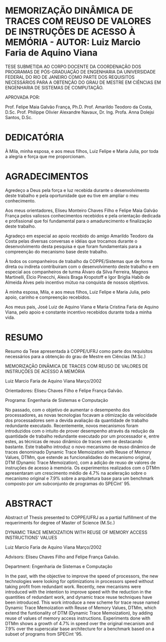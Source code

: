 # MEMORIZAÇÃO DINÂMICA DE TRACES COM REUSO DE VALORES DE INSTRUÇÕES DE ACESSO À MEMÓRIA - AUTOR: Luiz Marcio Faria de Aquino Viana

TESE SUBMETIDA AO CORPO DOCENTE DA COORDENAÇÃO DOS PROGRAMAS DE PÓS-GRADUAÇÃO DE ENGENHARIA DA UNIVERSIDADE FEDERAL DO RIO DE JANEIRO COMO PARTE DOS REQUISITOS NECESSÁRIOS PARA A OBTENÇÃO DO GRAU DE MESTRE EM CIÊNCIAS EM ENGENHARIA DE SISTEMAS DE COMPUTAÇÃO.

APROVADA POR:

  Prof. Felipe Maia Galvão França, Ph.D.
  Prof. Amarildo Teodoro da Costa, D.Sc.
  Prof. Philippe Olivier Alexandre Navaux, Dr. Ing.
  Profa. Anna Dolejsi Santos, D.Sc.

# DEDICATÓRIA

À Mila, minha esposa, e aos meus filhos, Luiz Felipe e Maria Julia, por toda a alegria e força que me proporcionam.

# AGRADECIMENTOS

Agredeço a Deus pela força e luz recebida durante o desenvolvimento deste trabalho e pela oportunidade que eu tive em ampliar o meu conhecimento.

Aos meus orientadores, Eliseu Monteiro Chaves Filho e Felipe Maia Galvão França pelos valiosos conhecimentos recebidos e pela orientação dedicada e profissional que foi fundamental para o amadurecimento e finalização deste trabalho.

Agradeço em especial ao apoio recebido do amigo Amarildo Teodoro da Costa pelas diversas conversas e idéias que trocamos durante o desenvolvimento desta pesquisa e que foram fundamentais para a compreenção do mecanismo base deste trabalho.

À todos os companheiros de trabalho da COPPE/Sistemas que de forma direta ou indireta contribuiram com o desenvolvimento deste trabalho e em especial aos companheiros de turma Álvaro da Silva Ferreira, Magnos Martinelli, Élcio Pinecchi, Alexis Braga Kropotoff e Igor Briglia Habib de Almeida Alves pelo incentivo mútuo na conquista de nossos objetivos.

À minha esposa, Mila, e aos meus filhos, Luiz Felipe e Maria Julia, pelo apoio, carinho e compreenção recebidos.

Aos meus pais, José Luiz de Aquino Viana e Maria Cristina Faria de Aquino Viana, pelo apoio e constante incentivo recebidos durante toda a minha vida.

# RESUMO

Resumo da Tese apresentada à COPPE/UFRJ como parte dos requisitos necessários para a obtenção do grau de Mestre em Ciências (M.Sc.)

MEMORIZAÇÃO DINÂMICA DE TRACES COM REUSO DE VALORES DE INSTRUÇÕES DE ACESSO À MEMÓRIA

Luiz Marcio Faria de Aquino Viana
Março/2002

Orientadores: Eliseu Chaves Filho e Felipe França Galvão.

Programa: Engenharia de Sistemas e Computação

No passado, com o objetivo de aumentar o desempenho dos processadores, as novas tecnologias focavam a otimização da velocidade dos processadores sem a devida avaliação da quantidade de trabalho redundante executado. Recentemente, novos mecanismos foram introduzidos com o intuito de prover desempenho através da redução da quantidade de trabalho redundante executado por um processador e, entre estes, as técnicas de reuso dinâmico de traces vem se destacando bastante. Este trabalho introduz o novo mecanismo de reuso dinâmico de traces denominado Dynamic Trace Memoization with Reuse of Memory Values, DTMm, que estende as funcionalidades do mecanismo original, DTM (Dynamic Trace Memoization), com a adição de reuso de valores de instruções de acesso à memória. Os experimentos realizados com o DTMm apresentaram um crescimento médio de 4.7% na aceleração sobre o mecanismo original e 7.9% sobre a arquitetura base para um benchmark composto por um subconjunto de programas do SPECint' 95.

# ABSTRACT

Abstract of Thesis presented to COPPE/UFRJ as a partial fulfillment of the requeriments for degree of Master of Science (M.Sc.)

DYNAMIC TRACE MEMOIZATION WITH REUSE OF MEMORY ACCESS INSTRUCTIONS' VALUES

Luiz Marcio Faria de Aquino Viana
Março/2002

Advisors: Eliseu Chaves Filho and Felipe França Galvão.

Department: Engenharia de Sistemas e Computação

In the past, with the objective to improve the speed of processors, the new technologies were looking for optimizations in processors speed without taking profit from redundant work. Recently, new mecanisms were introduced with the intention to improve speed with the reduction in the quantities of redundant work, and dynamic trace reuse techniques have been introduced. This work introduce a new scheme for trace reuse named Dynamic Trace Memoization with Reuse of Memory Values, DTMm, which extend the funtionality of DTM (Dynamic Trace Memoization), by adding reuse of values of memory access instructions. Experiments done with DTMm shows a growth of 4.7% in speed over the original mecanism and 7.9% over the superscalar base architecture for a benchmark based on a subset of programs from SPECint '95.

#
